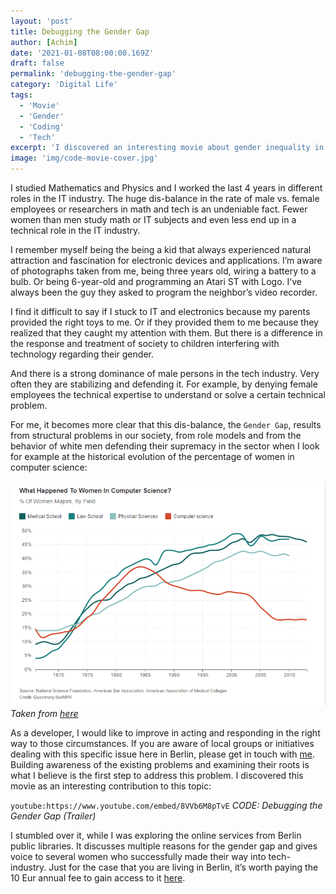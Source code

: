 ```yaml
---
layout: 'post'
title: Debugging the Gender Gap
author: [Achim]
date: '2021-01-08T08:00:00.169Z'
draft: false
permalink: 'debugging-the-gender-gap'
category: 'Digital Life'
tags:
  - 'Movie'
  - 'Gender'
  - 'Coding'
  - 'Tech'
excerpt: 'I discovered an interesting movie about gender inequality in the tech-industry which I present and recommend here.'
image: 'img/code-movie-cover.jpg'
---
```


I studied Mathematics and Physics and I worked the last 4 years in different roles in the IT industry. The huge dis-balance in the rate of male vs. female employees or researchers in math and tech is an undeniable fact. Fewer women than men study math or IT subjects and even less end up in a technical role in the IT industry.

I remember myself being the being a kid that always experienced natural attraction and fascination for electronic devices and applications. I’m aware of photographs taken from me, being three years old, wiring a battery to a bulb. Or being 6-year-old and programming an Atari ST with Logo. I’ve always been the guy they asked to program the neighbor’s video recorder.

I find it difficult to say if I stuck to IT and electronics because my parents provided the right toys to me. Or if they provided them to me because they realized that they caught my attention with them. But there is a difference in the response and treatment of society to children interfering with technology regarding their gender.

And there is a strong dominance of male persons in the tech industry. Very often they are stabilizing and defending it. For example, by denying female employees the technical expertise to understand or solve a certain technical problem.

For me, it becomes more clear that this dis-balance, the `Gender Gap`, results from structural problems in our society, from role models and from the behavior of white men defending their supremacy in the sector when I look for example at the historical evolution of the percentage of women in computer science:

![example-component.png](img/women-in-compsci.png)
_Taken from [here](https://jaxenter.com/women-in-computer-science-majors-133646.html)_

As a developer, I would like to improve in acting and responding in the right way to those circumstances. If you are aware of local groups or initiatives dealing with this specific issue here in Berlin, please get in touch with [me](mailto:codingconnects@posteo.de). Building awareness of the existing problems and examining their roots is what I believe is the first step to address this problem. I discovered this movie as an interesting contribution to this topic:

`youtube:https://www.youtube.com/embed/8VVb6M8pTvE`
_CODE: Debugging the Gender Gap (Trailer)_

I stumbled over it, while I was exploring the online services from Berlin public libraries. It discusses multiple reasons for the gender gap and gives voice to several women who successfully made their way into tech-industry. Just for the case that you are living in Berlin, it’s worth paying the 10 Eur annual fee to gain access to it [here](https://voebb.ava.watch/film/code-debugging-the-gender-gap/).
